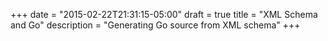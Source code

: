 +++
date = "2015-02-22T21:31:15-05:00"
draft = true
title = "XML Schema and Go"
description = "Generating Go source from XML schema"
+++


